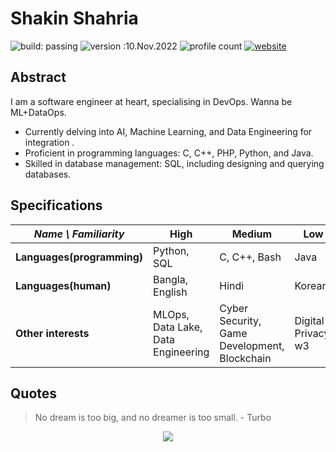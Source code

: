 # Shakin Shahria



![build: passing](https://img.shields.io/badge/build-passing-success)
![version :10.Nov.2022](https://img.shields.io/badge/version-10.nov.2022-informational)
![profile count](https://komarev.com/ghpvc/?username=lithaxor&color=red)
[![website](https://img.shields.io/badge/website-informational)](https://lithaxor.vercel.app)


## Abstract
I am a software engineer at heart, specialising in DevOps. Wanna be ML+DataOps.
- Currently delving into AI, Machine Learning, and Data Engineering for integration .
- Proficient in programming languages: C, C++, PHP, Python, and Java. 
- Skilled in database management: SQL, including designing and querying databases.



## Specifications
| *Name \ Familiarity* | High | Medium | Low |
| --------------- | --------------- | --------------- | ------------- |
| **Languages(programming)** |  Python, SQL | C, C++, Bash  | Java |
| **Languages(human)** | Bangla, English | Hindi | Korean  |
| **Other interests** | MLOps, Data Lake, Data Engineering | Cyber Security, Game Development, Blockchain | Digital Privacy, w3 |


## Quotes
> No dream is too big, and no dreamer is too small. - Turbo

<p align="center">
  <img src="https://capsule-render.vercel.app/api?type=waving&color=gradient&height=60&section=footer"/>
</p>
